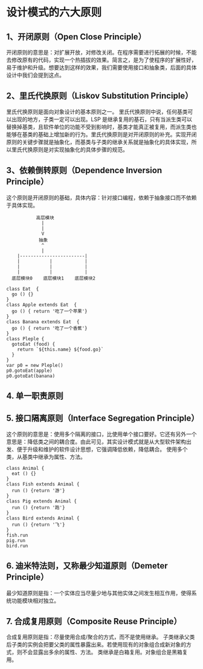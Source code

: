 # 设计模式的六大原则

## 1、开闭原则（Open Close Principle）
开闭原则的意思是：对扩展开放，对修改关闭。在程序需要进行拓展的时候，不能去修改原有的代码，实现一个热插拔的效果。简言之，是为了使程序的扩展性好，易于维护和升级。想要达到这样的效果，我们需要使用接口和抽象类，后面的具体设计中我们会提到这点。

## 2、里氏代换原则（Liskov Substitution Principle）
里氏代换原则是面向对象设计的基本原则之一。 里氏代换原则中说，任何基类可以出现的地方，子类一定可以出现。LSP 是继承复用的基石，只有当派生类可以替换掉基类，且软件单位的功能不受到影响时，基类才能真正被复用，而派生类也能够在基类的基础上增加新的行为。里氏代换原则是对开闭原则的补充。实现开闭原则的关键步骤就是抽象化，而基类与子类的继承关系就是抽象化的具体实现，所以里氏代换原则是对实现抽象化的具体步骤的规范。

## 3、依赖倒转原则（Dependence Inversion Principle）
这个原则是开闭原则的基础，具体内容：针对接口编程，依赖于抽象接口而不依赖于具体实现。
```
           高层模块
             |
             |
             V
            抽象
             ^
             |
    |------------------------|
    |           |            |
    |           |            |
    |           |            |
  底层模块0    底层模块1    底层模块2
```
```
class Eat  {
  go () {}
}
class Apple extends Eat  {
  go () { return '吃了一个苹果'}
}
class Banana extends Eat  {
  go () { return '吃了一个香蕉'}
}
class Pleple {
  gotoEat (food) {
    return `${this.name} ${food.go}`
  }
}
var p0 = new Pleple()
p0.gotoEat(apple)
p0.gotoEat(banana)
```
## 4. 单一职责原则
## 5. 接口隔离原则（Interface Segregation Principle）
这个原则的意思是：使用多个隔离的接口，比使用单个接口要好。它还有另外一个意思是：降低类之间的耦合度。由此可见，其实设计模式就是从大型软件架构出发、便于升级和维护的软件设计思想，它强调降低依赖，降低耦合。
使用多个类，从基类中继承为属性、方法。
```
class Animal {
  eat () {}
}
class Fish extends Animal {
  run () {return '游'}
}
class Pig extends Animal {
  run () {return '跑'}
}
class Bird extends Animal {
  run () {return '飞'}
}
fish.run
pig.run
bird.run
```

## 6. 迪米特法则，又称最少知道原则（Demeter Principle）
最少知道原则是指：一个实体应当尽量少地与其他实体之间发生相互作用，使得系统功能模块相对独立。

## 7. 合成复用原则（Composite Reuse Principle）
合成复用原则是指：尽量使用合成/聚合的方式，而不是使用继承。
子类继承父类后子类的实例会把要父类的属性暴露出来。若使用现有的对象组合成新对象的方式，则不会显露出多余的属性、方法。
类继承是白箱复用。对象组合是黑箱复用。

